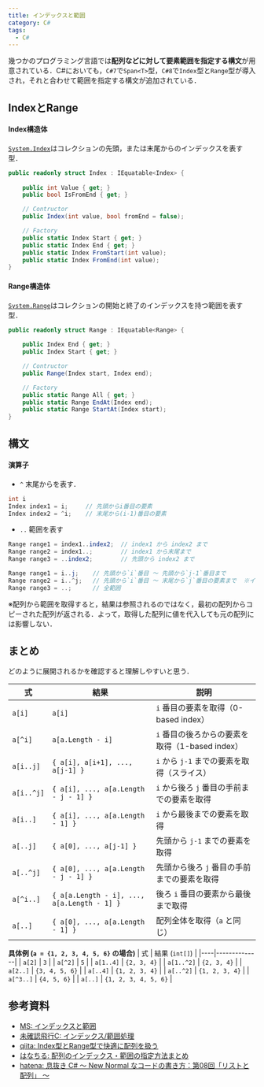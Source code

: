 ```yaml
---
title: インデックスと範囲
category: C#
tags:
  - C#
---
```


幾つかのプログラミング言語では**配列などに対して要素範囲を指定する構文**が用意されている．C#においても，`C#7`で`Span<T>`型，`C#8`で`Index`型と`Range`型が導入され，それと合わせて範囲を指定する構文が追加されている．

## IndexとRange

#### Index構造体
[`System.Index`][Index構造体]はコレクションの先頭，または末尾からのインデックスを表す型．

```cs
public readonly struct Index : IEquatable<Index> {
    
    public int Value { get; }
    public bool IsFromEnd { get; }

    // Contructor
    public Index(int value, bool fromEnd = false);

    // Factory
    public static Index Start { get; }
    public static Index End { get; }
    public static Index FromStart(int value);
    public static Index FromEnd(int value);
}
```


#### Range構造体
[`System.Range`][Range構造体]はコレクションの開始と終了のインデックスを持つ範囲を表す型．

```cs
public readonly struct Range : IEquatable<Range> {
    
    public Index End { get; }
    public Index Start { get; }

    // Contructor
    public Range(Index start, Index end);

    // Factory
    public static Range All { get; }
    public static Range EndAt(Index end);
    public static Range StartAt(Index start);
}
```

## 構文

#### 演算子

- `^` 末尾からを表す．

```cs
int i
Index index1 = i;     // 先頭からi番目の要素
Index index2 = ^i;    // 末尾から(i-1)番目の要素
```

- `..` 範囲を表す 

```cs
Range range1 = index1..index2;  // index1 から index2 まで
Range range2 = index1..;        // index1 から末尾まで
Range range3 = ..index2;        // 先頭から index2 まで
```

```cs
Range range1 = i..j;    // 先頭から`i`番目 ～ 先頭から`j-1`番目まで
Range range2 = i..^j;   // 先頭から`i`番目 ～ 末尾から`j`番目の要素まで  ※インデックスと違い-1しない
Range range3 = ..;      // 全範囲   
```

※配列から範囲を取得すると，結果は参照されるのではなく，最初の配列からコピーされた配列が返される．よって，取得した配列に値を代入しても元の配列には影響しない．


## まとめ

どのように展開されるかを確認すると理解しやすいと思う．

| 式 | 結果 | 説明 |
|----|------|------|
| `a[i]` | `a[i]` | `i` 番目の要素を取得（0-based index） |
| `a[^i]` | `a[a.Length - i]` | `i` 番目の後ろからの要素を取得（1-based index） |
| `a[i..j]` | `{ a[i], a[i+1], ..., a[j-1] }` | `i` から `j-1` までの要素を取得（スライス） |
| `a[i..^j]` | `{ a[i], ..., a[a.Length - j - 1] }` | `i` から後ろ `j` 番目の手前までの要素を取得 |
| `a[i..]` | `{ a[i], ..., a[a.Length - 1] }` | `i` から最後までの要素を取得 |
| `a[..j]` | `{ a[0], ..., a[j-1] }` | 先頭から `j-1` までの要素を取得 |
| `a[..^j]` | `{ a[0], ..., a[a.Length - j - 1] }` | 先頭から後ろ `j` 番目の手前までの要素を取得 |
| `a[^i..]` | `{ a[a.Length - i], ..., a[a.Length - 1] }` | 後ろ `i` 番目の要素から最後まで取得 |
| `a[..]` | `{ a[0], ..., a[a.Length - 1] }` | 配列全体を取得（`a` と同じ） |


**具体例 (`a = {1, 2, 3, 4, 5, 6}` の場合)**
| 式 | 結果 (`int[]`) |
|----|--------------|
| `a[2]` | `3` |
| `a[^2]` | `5` |
| `a[1..4]` | `{2, 3, 4}` |
| `a[1..^2]` | `{2, 3, 4}` |
| `a[2..]` | `{3, 4, 5, 6}` |
| `a[..4]` | `{1, 2, 3, 4}` |
| `a[..^2]` | `{1, 2, 3, 4}` |
| `a[^3..]` | `{4, 5, 6}` |
| `a[..]` | `{1, 2, 3, 4, 5, 6}` |


## 参考資料
- [MS: インデックスと範囲](https://learn.microsoft.com/ja-jp/dotnet/csharp/tutorials/ranges-indexes)
- [未確認飛行C: インデックス/範囲処理](https://ufcpp.net/study/csharp/data/dataranges/#range)
- [qiita: Index型とRange型で快適に配列を扱う](https://qiita.com/Euglenach/items/c433afe78d72fc1a18fc)
- [はなちる: 配列のインデックス・範囲の指定方法まとめ](https://www.hanachiru-blog.com/entry/2023/04/06/120000)
- [hatena: 息抜き C# ～ New Normal なコードの書き方：第08回「リストと配列」 ～](https://blog.ecbeing.tech/entry/2024/07/26/080000)


<!-- リンク -->
[Index構造体]: https://learn.microsoft.com/ja-jp/dotnet/api/system.index?view=net-9.0
[Range構造体]: https://learn.microsoft.com/ja-jp/dotnet/api/system.range?view=net-9.0